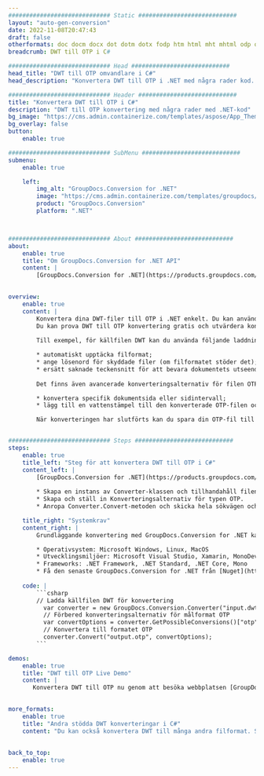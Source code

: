 ```yaml
---
############################# Static ############################
layout: "auto-gen-conversion"
date: 2022-11-08T20:47:43
draft: false
otherformats: doc docm docx dot dotm dotx fodp htm html mht mhtml odp odt otp pot potm potx pps ppsm ppsx ppt pptm pptx rtf
breadcrumb: DWT till OTP i C#

############################# Head ############################
head_title: "DWT till OTP omvandlare i C#"
head_description: "Konvertera DWT till OTP i .NET med några rader kod. Använd GroupDocs Document Conversion API för att konvertera över 160 filformat."

############################# Header ############################
title: "Konvertera DWT till OTP i C#"
description: "DWT till OTP konvertering med några rader med .NET-kod"
bg_image: "https://cms.admin.containerize.com/templates/aspose/App_Themes/V3/images/bg/header1.png"
bg_overlay: false
button:
    enable: true

############################# SubMenu ############################
submenu:
    enable: true

    left:
        img_alt: "GroupDocs.Conversion for .NET"
        image: "https://cms.admin.containerize.com/templates/groupdocs/images/product-logos/90x90-noborder/groupdocs-conversion-net.png"
        product: "GroupDocs.Conversion"
        platform: ".NET"



############################# About ############################
about:
    enable: true
    title: "Om GroupDocs.Conversion for .NET API"
    content: |
        [GroupDocs.Conversion for .NET](https://products.groupdocs.com/conversion/net/) kan användas för att konvertera Microsoft Word, Excel, PowerPoint, PDF, Visio och andra format. GroupDocs.Conversion är ett fristående API som är lämpligt för back-end och interna system där hög prestanda krävs. Det beror inte på någon programvara som Microsoft eller Open Office.
    

overview:
    enable: true
    content: |
        Konvertera dina DWT-filer till OTP i .NET enkelt. Du kan använda bara ett par C# kodrader i valfri plattform som du vill, som - Windows, Linux, macOS.
        Du kan prova DWT till OTP konvertering gratis och utvärdera konverteringsresultatens kvalitet. Tillsammans med enkla filkonverteringsscenarier kan du prova mer avancerade alternativ för att ladda källfilen DWT och för att spara resultatet OTP. 
        
        Till exempel, för källfilen DWT kan du använda följande laddningsalternativ:

        * automatiskt upptäcka filformat;
        * ange lösenord för skyddade filer (om filformatet stöder det);
        * ersätt saknade teckensnitt för att bevara dokumentets utseende.
        
        Det finns även avancerade konverteringsalternativ för filen OTP:

        * konvertera specifik dokumentsida eller sidintervall;
        * lägg till en vattenstämpel till den konverterade OTP-filen och många fler.

        När konverteringen har slutförts kan du spara din OTP-fil till den lokala filsökvägen eller någon tredje parts lagring som FTP, Amazon S3, Google Drive, Dropbox etc. Observera - för att konvertera DWT till {{ TO}} det finns inget behov av någon ytterligare programvara installerad - som MS Office, Open Office, Adobe Acrobat Reader etc.


############################# Steps ############################
steps:
    enable: true
    title_left: "Steg för att konvertera DWT till OTP i C#"
    content_left: |
        [GroupDocs.Conversion for .NET](https://products.groupdocs.com/conversion/net/) gör det enkelt för utvecklare att konvertera en DWT-fil till OTP med några rader kod.
        
        * Skapa en instans av Converter-klassen och tillhandahåll filen DWT med den fullständiga sökvägen
        * Skapa och ställ in Konverteringsalternativ för typen OTP.
        * Anropa Converter.Convert-metoden och skicka hela sökvägen och formatet (OTP) som en parameter

    title_right: "Systemkrav"
    content_right: |
        Grundläggande konvertering med GroupDocs.Conversion for .NET kan göras med bara några enkla steg. Våra API:er stöds på alla större plattformar och operativsystem. Innan du kör koden nedan, se till att du har följande förutsättningar installerade på ditt system.

        * Operativsystem: Microsoft Windows, Linux, MacOS
        * Utvecklingsmiljöer: Microsoft Visual Studio, Xamarin, MonoDevelop
        * Frameworks: .NET Framework, .NET Standard, .NET Core, Mono
        * Få den senaste GroupDocs.Conversion for .NET från [Nuget](https://www.nuget.org/packages/groupdocs.conversion)
         
    code: |
        ```csharp    
        // Ladda källfilen DWT för konvertering
          var converter = new GroupDocs.Conversion.Converter("input.dwt");
          // Förbered konverteringsalternativ för målformat OTP
          var convertOptions = converter.GetPossibleConversions()["otp"].ConvertOptions;
          // Konvertera till formatet OTP
          converter.Convert("output.otp", convertOptions);
        ```

demos:
    enable: true
    title: "DWT till OTP Live Demo"
    content: |
       Konvertera DWT till OTP nu genom att besöka webbplatsen [GroupDocs.Conversion App](https://products.groupdocs.app/conversion/family). Onlinedemo har följande fördelar
          

more_formats:
    enable: true
    title: "Andra stödda DWT konverteringar i C#"
    content: "Du kan också konvertera DWT till många andra filformat. Se listan nedan."
       
       
back_to_top:
    enable: true
---
```

